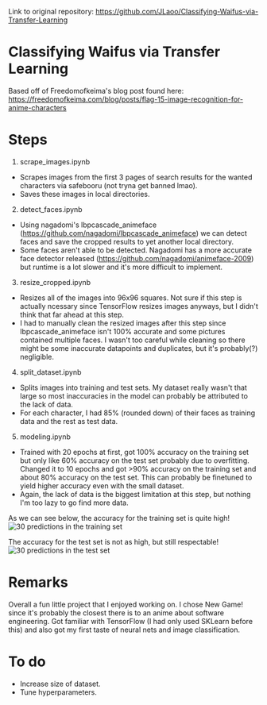 Link to original repository: https://github.com/JLaoo/Classifying-Waifus-via-Transfer-Learning

# Classifying Waifus via Transfer Learning

Based off of Freedomofkeima's blog post found here: https://freedomofkeima.com/blog/posts/flag-15-image-recognition-for-anime-characters

# Steps

1) scrape_images.ipynb
- Scrapes images from the first 3 pages of search results for the wanted characters via safebooru (not tryna get banned lmao).
- Saves these images in local directories.
2) detect_faces.ipynb
- Using nagadomi's lbpcascade_animeface (https://github.com/nagadomi/lbpcascade_animeface) we can detect faces and save the cropped results to yet another local directory.
- Some faces aren't able to be detected. Nagadomi has a more accurate face detector released (https://github.com/nagadomi/animeface-2009) but runtime is a lot slower and it's more difficult to implement.
3) resize_cropped.ipynb
- Resizes all of the images into 96x96 squares. Not sure if this step is actually ncessary since TensorFlow resizes images anyways, but I didn't think that far ahead at this step.
- I had to manually clean the resized images after this step since lbpcascade_animeface isn't 100% accurate and some pictures contained multiple faces. I wasn't too careful while cleaning so there might be some inaccurate datapoints and duplicates, but it's probably(?) negligible.
4) split_dataset.ipynb
- Splits images into training and test sets. My dataset really wasn't that large so most inaccuracies in the model can probably be attributed to the lack of data.
- For each character, I had 85% (rounded down) of their faces as training data and the rest as test data.
5) modeling.ipynb
- Trained with 20 epochs at first, got 100% accuracy on the training set but only like 60% accuracy on the test set probably due to overfitting. Changed it to 10 epochs and got >90% accuracy on the training set and about 80% accuracy on the test set. This can probably be finetuned to yield higher accuracy even with the small dataset.
- Again, the lack of data is the biggest limitation at this step, but nothing I'm too lazy to go find more data.

As we can see below, the accuracy for the training set is quite high!
![30 predictions in the training set](https://i.imgur.com/jeq92EF.png)

The accuracy for the test set is not as high, but still respectable!
![30 predictions in the test set](https://i.imgur.com/xBwfcPG.png)

# Remarks
Overall a fun little project that I enjoyed working on. I chose New Game! since it's probably the closest there is to an anime about software engineering. Got familiar with TensorFlow (I had only used SKLearn before this) and also got my first taste of neural nets and image classification.

# To do
- Increase size of dataset.
- Tune hyperparameters.
